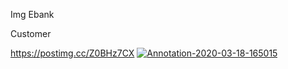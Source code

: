 Img Ebank

Customer

https://postimg.cc/Z0BHz7CX
<a href="https://postimg.cc/Z0BHz7CX" target="_blank"><img src="https://i.postimg.cc/Z0BHz7CX/Annotation-2020-03-18-165015.png" alt="Annotation-2020-03-18-165015"/></a>
